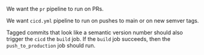 We want the `pr` pipeline to run on PRs.

We want `cicd.yml` pipeline to run on pushes to main or on new semver tags.

Tagged commits that look like a semantic version number should also trigger the `cicd` the `build` job.
If the `build` job succeeds, then the `push_to_production` job should run.